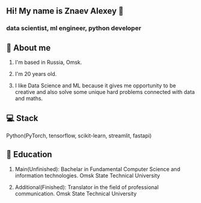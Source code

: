 ## Hi! My name is Znaev Alexey 👋
<link rel="stylesheet" href="https://cdn.jsdelivr.net/gh/devicons/devicon@latest/devicon.min.css">

<!-- in your body -->
<i class="devicon-devicon-plain"></i>

### data scientist, ml engineer, python developer

## 💬 About me
1. I'm based in Russia, Omsk.

2. I'm 20 years old.

3. I like Data Science and ML because it gives me opportunity to be creative and also solve some unique hard problems connected with data and maths. 

## 💻 Stack

Python(PyTorch, tensorflow, scikit-learn, streamlit, fastapi)

## 📖 Education

1. Main(Unfinished): Bachelar in Fundamental Computer Science and information technologies. Omsk State Technical University
  
2. Additional(Finished): Translator in the field of professional communication. Omsk State Technical University

<!--
**Rooney22/Rooney22** is a ✨ _special_ ✨ repository because its `README.md` (this file) appears on your GitHub profile.

Here are some ideas to get you started:

- 🔭 I’m currently working on ...
- 🌱 I’m currently learning ...
- 👯 I’m looking to collaborate on ...
- 🤔 I’m looking for help with ...
- 💬 Ask me about ...
- 📫 How to reach me: ...
- 😄 Pronouns: ...
- ⚡ Fun fact: ...
-->
